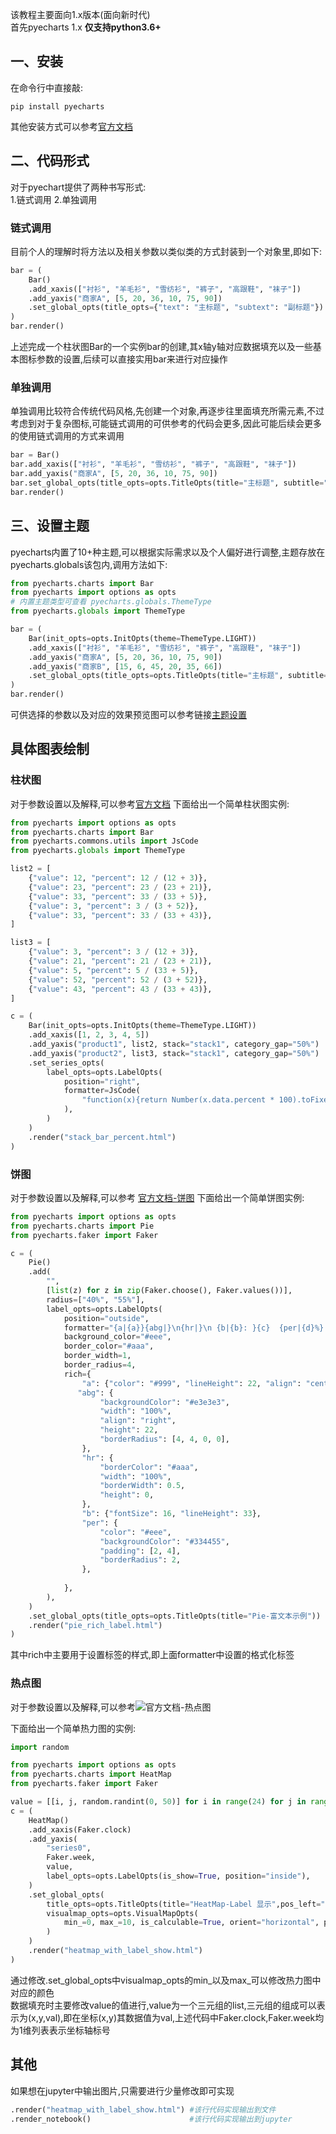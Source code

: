 该教程主要面向1.x版本(面向新时代)  
首先pyecharts 1.x **仅支持python3.6+**  
## 一、安装
在命令行中直接敲:
```
pip install pyecharts
``` 

其他安装方式可以参考[官方文档](https://pyecharts.org/#/zh-cn/quickstart?id=%e5%a6%82%e4%bd%95%e5%ae%89%e8%a3%85)

## 二、代码形式
对于pyechart提供了两种书写形式:  
1.链式调用 2.单独调用
### 链式调用
目前个人的理解时将方法以及相关参数以类似类的方式封装到一个对象里,即如下:

```python
bar = (
    Bar()
    .add_xaxis(["衬衫", "羊毛衫", "雪纺衫", "裤子", "高跟鞋", "袜子"])
    .add_yaxis("商家A", [5, 20, 36, 10, 75, 90])
    .set_global_opts(title_opts={"text": "主标题", "subtext": "副标题"})
)
bar.render()

```

上述完成一个柱状图Bar的一个实例bar的创建,其x轴y轴对应数据填充以及一些基本图标参数的设置,后续可以直接实用bar来进行对应操作  

### 单独调用
单独调用比较符合传统代码风格,先创建一个对象,再逐步往里面填充所需元素,不过考虑到对于复杂图标,可能链式调用的可供参考的代码会更多,因此可能后续会更多的使用链式调用的方式来调用  
```python  
bar = Bar()
bar.add_xaxis(["衬衫", "羊毛衫", "雪纺衫", "裤子", "高跟鞋", "袜子"])
bar.add_yaxis("商家A", [5, 20, 36, 10, 75, 90])
bar.set_global_opts(title_opts=opts.TitleOpts(title="主标题", subtitle="副标题"))
bar.render()
```

## 三、设置主题
pyecharts内置了10+种主题,可以根据实际需求以及个人偏好进行调整,主题存放在pyecharts.globals该包内,调用方法如下:  
```python
from pyecharts.charts import Bar
from pyecharts import options as opts
# 内置主题类型可查看 pyecharts.globals.ThemeType
from pyecharts.globals import ThemeType

bar = (
    Bar(init_opts=opts.InitOpts(theme=ThemeType.LIGHT))
    .add_xaxis(["衬衫", "羊毛衫", "雪纺衫", "裤子", "高跟鞋", "袜子"])
    .add_yaxis("商家A", [5, 20, 36, 10, 75, 90])
    .add_yaxis("商家B", [15, 6, 45, 20, 35, 66])
    .set_global_opts(title_opts=opts.TitleOpts(title="主标题", subtitle="副标题"))
)
bar.render()  
```
可供选择的参数以及对应的效果预览图可以参考链接[主题设置](https://pyecharts.org/#/zh-cn/themes?id=%e4%b8%bb%e9%a2%98%e9%a3%8e%e6%a0%bc)

## 具体图表绘制
### 柱状图
对于参数设置以及解释,可以参考[官方文档](https://pyecharts.org/#/zh-cn/rectangular_charts?id=bar%ef%bc%9a%e6%9f%b1%e7%8a%b6%e5%9b%be%e6%9d%a1%e5%bd%a2%e5%9b%be ) 
下面给出一个简单柱状图实例:  
```python
from pyecharts import options as opts
from pyecharts.charts import Bar
from pyecharts.commons.utils import JsCode
from pyecharts.globals import ThemeType

list2 = [
    {"value": 12, "percent": 12 / (12 + 3)},
    {"value": 23, "percent": 23 / (23 + 21)},
    {"value": 33, "percent": 33 / (33 + 5)},
    {"value": 3, "percent": 3 / (3 + 52)},
    {"value": 33, "percent": 33 / (33 + 43)},
]

list3 = [
    {"value": 3, "percent": 3 / (12 + 3)},
    {"value": 21, "percent": 21 / (23 + 21)},
    {"value": 5, "percent": 5 / (33 + 5)},
    {"value": 52, "percent": 52 / (3 + 52)},
    {"value": 43, "percent": 43 / (33 + 43)},
]

c = (
    Bar(init_opts=opts.InitOpts(theme=ThemeType.LIGHT))
    .add_xaxis([1, 2, 3, 4, 5])
    .add_yaxis("product1", list2, stack="stack1", category_gap="50%")
    .add_yaxis("product2", list3, stack="stack1", category_gap="50%")
    .set_series_opts(
        label_opts=opts.LabelOpts(
            position="right",
            formatter=JsCode(
                "function(x){return Number(x.data.percent * 100).toFixed() + '%';}"
            ),
        )
    )
    .render("stack_bar_percent.html")
)
```
### 饼图
对于参数设置以及解释,可以参考 [官方文档-饼图](https://pyecharts.org/#/zh-cn/basic_charts?id=pie%ef%bc%9a%e9%a5%bc%e5%9b%be)
下面给出一个简单饼图实例:
```python
from pyecharts import options as opts
from pyecharts.charts import Pie
from pyecharts.faker import Faker

c = (
    Pie()
    .add(
        "",
        [list(z) for z in zip(Faker.choose(), Faker.values())],
        radius=["40%", "55%"],
        label_opts=opts.LabelOpts(
            position="outside",
            formatter="{a|{a}}{abg|}\n{hr|}\n {b|{b}: }{c}  {per|{d}%}  ",
            background_color="#eee",
            border_color="#aaa",
            border_width=1,
            border_radius=4,
            rich={
                "a": {"color": "#999", "lineHeight": 22, "align": "center"},
               "abg": {
                    "backgroundColor": "#e3e3e3",
                    "width": "100%",
                    "align": "right",
                    "height": 22,
                    "borderRadius": [4, 4, 0, 0],
                },
                "hr": {
                    "borderColor": "#aaa",
                    "width": "100%",
                    "borderWidth": 0.5,
                    "height": 0,
                },
                "b": {"fontSize": 16, "lineHeight": 33},
                "per": {
                    "color": "#eee",
                    "backgroundColor": "#334455",
                    "padding": [2, 4],
                    "borderRadius": 2,
                },
               
            },
        ),
    )
    .set_global_opts(title_opts=opts.TitleOpts(title="Pie-富文本示例"))
    .render("pie_rich_label.html")
)
```
其中rich中主要用于设置标签的样式,即上面formatter中设置的格式化标签  
### 热点图
对于参数设置以及解释,可以参考![官方文档-热点图](https://pyecharts.org/#/zh-cn/rectangular_charts?id=heatmap%ef%bc%9a%e7%83%ad%e5%8a%9b%e5%9b%be)  

下面给出一个简单热力图的实例:  
```python
import random

from pyecharts import options as opts
from pyecharts.charts import HeatMap
from pyecharts.faker import Faker

value = [[i, j, random.randint(0, 50)] for i in range(24) for j in range(7)]
c = (
    HeatMap()
    .add_xaxis(Faker.clock)
    .add_yaxis(
        "series0",
        Faker.week,
        value,
        label_opts=opts.LabelOpts(is_show=True, position="inside"),
    )
    .set_global_opts(
        title_opts=opts.TitleOpts(title="HeatMap-Label 显示",pos_left="center"),
        visualmap_opts=opts.VisualMapOpts(
            min_=0, max_=10, is_calculable=True, orient="horizontal", pos_left="center"
        )
    )
    .render("heatmap_with_label_show.html")
)
```
通过修改.set_global_opts中visualmap_opts的min_以及max_可以修改热力图中对应的颜色  
数据填充时主要修改value的值进行,value为一个三元组的list,三元组的组成可以表示为(x,y,val),即在坐标(x,y)其数据值为val,上述代码中Faker.clock,Faker.week均为1维列表表示坐标轴标号  


## 其他
如果想在jupyter中输出图片,只需要进行少量修改即可实现  
```python
.render("heatmap_with_label_show.html") #该行代码实现输出到文件
.render_notebook()                      #该行代码实现输出到jupyter
```